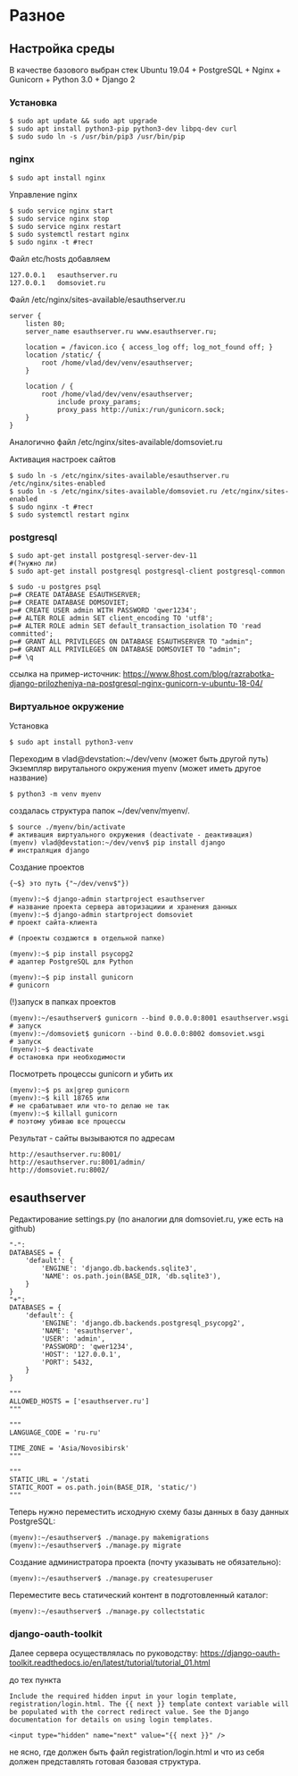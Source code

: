 # Разное

## Настройка среды

В качестве базового выбран стек Ubuntu 19.04 + PostgreSQL + Nginx + Gunicorn + Python 3.0 + Django 2

### Установка

    $ sudo apt update && sudo apt upgrade
    $ sudo apt install python3-pip python3-dev libpq-dev curl
    $ sudo sudo ln -s /usr/bin/pip3 /usr/bin/pip

### nginx

    $ sudo apt install nginx

Управление nginx

    $ sudo service nginx start
    $ sudo service nginx stop
    $ sudo service nginx restart 
    $ sudo systemctl restart nginx      
    $ sudo nginx -t #тест

Файл etc/hosts добавляем

    127.0.0.1	esauthserver.ru
    127.0.0.1	domsoviet.ru

Файл /etc/nginx/sites-available/esauthserver.ru

    server {
        listen 80;
        server_name esauthserver.ru www.esauthserver.ru;

        location = /favicon.ico { access_log off; log_not_found off; }
        location /static/ {
            root /home/vlad/dev/venv/esauthserver;
        }

        location / {
            root /home/vlad/dev/venv/esauthserver;
                include proxy_params;
                proxy_pass http://unix:/run/gunicorn.sock;
        }
    }    
Аналогично файл /etc/nginx/sites-available/domsoviet.ru

Активация настроек сайтов

    $ sudo ln -s /etc/nginx/sites-available/esauthserver.ru /etc/nginx/sites-enabled
    $ sudo ln -s /etc/nginx/sites-available/domsoviet.ru /etc/nginx/sites-enabled
    $ sudo nginx -t #тест
    $ sudo systemctl restart nginx      
    
### postgresql

    $ sudo apt-get install postgresql-server-dev-11                        #(?нужно ли)
    $ sudo apt-get install postgresql postgresql-client postgresql-common

    $ sudo -u postgres psql
    p=# CREATE DATABASE ESAUTHSERVER;
    p=# CREATE DATABASE DOMSOVIET;
    p=# CREATE USER admin WITH PASSWORD 'qwer1234';
    p=# ALTER ROLE admin SET client_encoding TO 'utf8';
    p=# ALTER ROLE admin SET default_transaction_isolation TO 'read committed';
    p=# GRANT ALL PRIVILEGES ON DATABASE ESAUTHSERVER TO "admin";
    p=# GRANT ALL PRIVILEGES ON DATABASE DOMSOVIET TO "admin";
    p=# \q

ссылка на пример-источник:
https://www.8host.com/blog/razrabotka-django-prilozheniya-na-postgresql-nginx-gunicorn-v-ubuntu-18-04/

### Виртуальное окружение

Установка    

    $ sudo apt install python3-venv

Переходим в vlad@devstation:~/dev/venv (может быть другой путь)
Экземпляр вирутального окружения myenv (может иметь другое название)
  
    $ python3 -m venv myenv

создалась структура папок ~/dev/venv/myenv/.

    $ source ./myenv/bin/activate                                                # активация виртуального окружения (deactivate - деактивация)
    (myenv) vlad@devstation:~/dev/venv$ pip install django                       # инстраляция django

Создание проектов 

    {~$} это путь {"~/dev/venv$"})
    
    (myenv):~$ django-admin startproject esauthserver                              # название проекта сервера авторизациии и хранения данных 
    (myenv):~$ django-admin startproject domsoviet                                 # проект сайта-клиента
                                                                                   # (проекты создаются в отдельной папке)
    
    (myenv):~$ pip install psycopg2                                                # адаптер PostgreSQL для Python  

    (myenv):~$ pip install gunicorn                                                # gunicorn


(!)запуск в папках проектов

    (myenv):~/esauthserver$ gunicorn --bind 0.0.0.0:8001 esauthserver.wsgi         # запуск
    (myenv):~/domsoviet$ gunicorn --bind 0.0.0.0:8002 domsoviet.wsgi               # запуск
    (myenv):~$ deactivate                                                          # остановка при необходимости
    
Посмотреть процессы gunicorn и убить их
    
    (myenv):~$ ps ax|grep gunicorn
    (myenv):~$ kill 18765 или                                                 # не срабатывает или что-то делаю не так
    (myenv):~$ killall gunicorn                                               # поэтому убиваю все процессы 

Результат - сайты вызываются по адресам

    http://esauthserver.ru:8001/
    http://esauthserver.ru:8001/admin/
    http://domsoviet.ru:8002/

## esauthserver

Редактирование settings.py (по аналогии для domsoviet.ru, уже есть на github)

    "-":
    DATABASES = {
        'default': {
            'ENGINE': 'django.db.backends.sqlite3',
            'NAME': os.path.join(BASE_DIR, 'db.sqlite3'),
        }
    }
    "+":
    DATABASES = {
        'default': {
            'ENGINE': 'django.db.backends.postgresql_psycopg2',
            'NAME': 'esauthserver',
            'USER': 'admin',
            'PASSWORD': 'qwer1234',
            'HOST': '127.0.0.1',
            'PORT': 5432,
        }
    }

    """
    ALLOWED_HOSTS = ['esauthserver.ru']
    """

    """
    LANGUAGE_CODE = 'ru-ru'

    TIME_ZONE = 'Asia/Novosibirsk'
    """

    """
    STATIC_URL = '/stati
    STATIC_ROOT = os.path.join(BASE_DIR, 'static/')
    """

Теперь нужно переместить исходную схему базы данных в базу данных PostgreSQL:

    (myenv):~/esauthserver$ ./manage.py makemigrations
    (myenv):~/esauthserver$ ./manage.py migrate

Создание администратора проекта (почту указывать не обязательно):

    (myenv):~/esauthserver$ ./manage.py createsuperuser

Переместите весь статический контент в подготовленный каталог:

    (myenv):~/esauthserver$ ./manage.py collectstatic    


### django-oauth-toolkit

Далее сервера осуществлялась по руководству:
https://django-oauth-toolkit.readthedocs.io/en/latest/tutorial/tutorial_01.html

до тех пункта

    Include the required hidden input in your login template, registration/login.html. The {{ next }} template context variable will be populated with the correct redirect value. See the Django documentation for details on using login templates.

    <input type="hidden" name="next" value="{{ next }}" />

не ясно, где должен быть файл registration/login.html и что из себя должен представлять готовая базовая структура.


